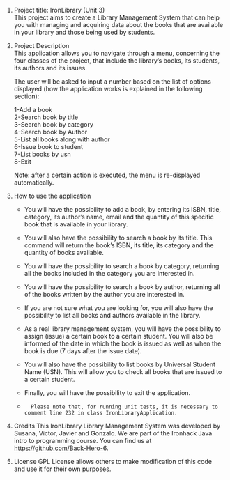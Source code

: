 1. Project title: IronLibrary (Unit 3) <br />
This project aims to create a Library Management System that can help you with managing and acquiring data about the books that are available in your library and those being used by students.


2. Project Description <br />
This application allows you to navigate through a menu, concerning the four classes of the project, that include the library’s books, its students, its authors and its issues.

	The user will be asked to input a number based on the list of options displayed (how the application works is explained in the following section): <br />

	1-Add a book <br />
	2-Search book by title <br />
	3-Search book by category <br />
	4-Search book by Author <br />
	5-List all books along with author <br />
	6-Issue book to student <br />
	7-List books by usn <br />
	8-Exit <br />

	Note: after a certain action is executed, the menu is re-displayed automatically.


3. How to use the application <br />
	- You will have the possibility to add a book, by entering its ISBN, title, category, its author’s name, email and the quantity of this specific book that is available 	in your library.

	-	You will also have the possibility to search a book by its title. This command will return the book’s ISBN, its title, its category and the quantity of books available.

	-	You will have the possibility to search a book by category, returning all the books included in the category you are interested in.

	-	You will have the possibility to search a book by author, returning all of the books written by the author you are interested in.

	-	If you are not sure what you are looking for, you will also have the possibility to list all books and authors available in the library.

	-	As a real library management system, you will have the possibility to assign (issue) a certain book to a certain student. You will also be informed of the date in which the book is issued as well as when the book is due (7 days after the issue date).

	-	You will also have the possibility to list books by Universal Student Name (USN). This will allow you to check all books that are issued to a certain student.

	-	Finally, you will have the possibility to exit the application.
	
	-       Please note that, for running unit tests, it is necessary to comment line 232 in class IronLibraryApplication.

4. Credits
This IronLibrary Library Management System was developed by Susana, Victor, Javier and Gonzalo. We are part of the Ironhack Java intro to programming course. You can find us at https://github.com/Back-Hero-6.


5. License
GPL License allows others to make modification of this code and use it for their own purposes.

